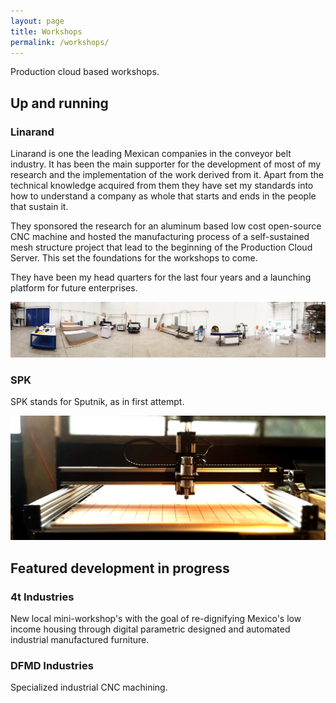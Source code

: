 ```yaml
---
layout: page
title: Workshops
permalink: /workshops/
---
```


Production cloud based workshops.

## Up and running

### Linarand
Linarand is one the leading Mexican companies in the conveyor belt industry. It has been the main supporter for the development of most of my research and the implementation of the work derived from it. Apart from the technical knowledge acquired from them they have set my standards into how to understand a company as whole that starts and ends in the people that sustain it.  

They sponsored the research for an aluminum based low cost open-source CNC machine and hosted the manufacturing process of a self-sustained mesh structure project that lead to the beginning of the Production Cloud Server. This set the foundations for the workshops to come.

They have been my head quarters for the last four years and a launching platform for future enterprises.

![Image Workshop Linarand](https://raw.githubusercontent.com/dfmdmx/dfmdmx.github.io/master/assets/images/workshop_linarand.jpg)

### SPK
SPK stands for Sputnik, as in first attempt.

![Image Workshop Linarand](https://raw.githubusercontent.com/dfmdmx/dfmdmx.github.io/master/assets/images/open_source_machine.png)

## Featured development in progress

### 4t Industries
New local mini-workshop's with the goal of re-dignifying Mexico's low income housing through digital parametric designed and automated industrial manufactured furniture.

### DFMD Industries
Specialized industrial CNC machining.
